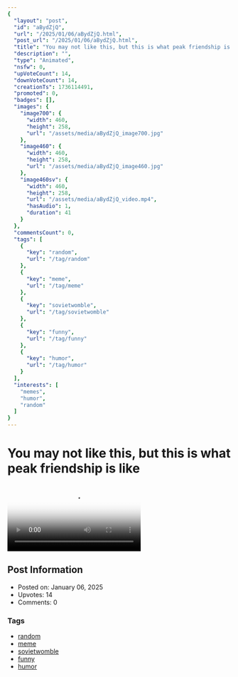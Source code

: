 ```yaml
---
{
  "layout": "post",
  "id": "aBydZjQ",
  "url": "/2025/01/06/aBydZjQ.html",
  "post_url": "/2025/01/06/aBydZjQ.html",
  "title": "You may not like this, but this is what peak friendship is like",
  "description": "",
  "type": "Animated",
  "nsfw": 0,
  "upVoteCount": 14,
  "downVoteCount": 14,
  "creationTs": 1736114491,
  "promoted": 0,
  "badges": [],
  "images": {
    "image700": {
      "width": 460,
      "height": 258,
      "url": "/assets/media/aBydZjQ_image700.jpg"
    },
    "image460": {
      "width": 460,
      "height": 258,
      "url": "/assets/media/aBydZjQ_image460.jpg"
    },
    "image460sv": {
      "width": 460,
      "height": 258,
      "url": "/assets/media/aBydZjQ_video.mp4",
      "hasAudio": 1,
      "duration": 41
    }
  },
  "commentsCount": 0,
  "tags": [
    {
      "key": "random",
      "url": "/tag/random"
    },
    {
      "key": "meme",
      "url": "/tag/meme"
    },
    {
      "key": "sovietwomble",
      "url": "/tag/sovietwomble"
    },
    {
      "key": "funny",
      "url": "/tag/funny"
    },
    {
      "key": "humor",
      "url": "/tag/humor"
    }
  ],
  "interests": [
    "memes",
    "humor",
    "random"
  ]
}
---
```


# You may not like this, but this is what peak friendship is like

<video controls playsinline loop poster="/assets/media/aBydZjQ_image460.jpg">
  <source src="/assets/media/aBydZjQ_video.mp4" type="video/mp4">
  Your browser does not support the video tag.
</video>

## Post Information

- Posted on: January 06, 2025
- Upvotes: 14
- Comments: 0

### Tags

- [random](/tag/random)
- [meme](/tag/meme)
- [sovietwomble](/tag/sovietwomble)
- [funny](/tag/funny)
- [humor](/tag/humor)
